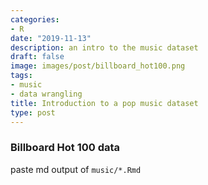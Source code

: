 ```yaml
---
categories:
- R
date: "2019-11-13"
description: an intro to the music dataset
draft: false
image: images/post/billboard_hot100.png
tags:
- music  
- data wrangling  
title: Introduction to a pop music dataset 
type: post
---
```


### Billboard Hot 100 data

paste md output of `music/*.Rmd` 

